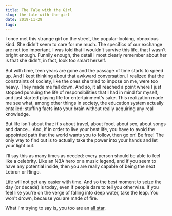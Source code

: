 ```yaml
---
title: The Tale with the Girl
slug: the-tale-with-the-girl
date: 2019-11-29
tags:
---
```




I once met this strange girl on the street, the popular-looking, obnoxious kind. She didn't seem to care for me much. The specifics of our exchange are not too important. I was told that I wouldn't survive this life, that I wasn't bright enough. Funnily enough, the detail I most clearly remember about her is that she didn't, in fact, look too smart herself.

But with time, teen years are gone and the passage of time starts to speed up. And I kept thinking about that awkward conversation. I realized that the constraints of society, like the ones she tried to impose on me, were too heavy. They made me fall down. And so, it all reached a point where I just stopped pursuing the life of responsibilities that I had in mind for myself, and just started playing life for entertainment's sake. This realization made me see what, among other things in society, the education system actually entailed: stuffing facts into your brain without really acquiring any real knowledge.

But life isn't about that: it's about travel, about food, about sex, about songs and dance... And, if in order to live your best life, you have to avoid the appointed path that the world wants you to follow, then go on! Be free! The only way to find out is to actually take the power into your hands and let your light out.

I'll say this as many times as needed: every person should be able to feel like a celebrity. Like an NBA hero or a music legend, and if you seem to have any potential inside, then you are really capable of being the next Lebron or Ringo.

Life will not get any easier with time. And so the best moment to seize the day (or decade) is today, even if people dare to tell you otherwise. If you feel like you're on the verge of falling into deep water, take the leap. You won't drown, because you are made of fire.

What I'm trying to say is, you too are an [all star](https://www.youtube.com/watch?v=L_jWHffIx5E).